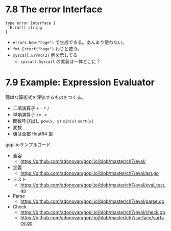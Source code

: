 # 7.8 The error Interface

```
type error Interface {
  Error() string
}
```

- `errors.New("hoge")` で生成できる。あんまり使わない。
- `fmt.Errorf("hoge")` わりと使う。
- `syscall.Errno(2)` 例を示してる
    - `syscall.Syscall` の実装は一体どこに？

# 7.9 Example: Expression Evaluator

簡単な算術式を評価するものをつくる。

- 二項演算子 `+` `-` `*` `/`
- 単項演算子 `+x` `-x`
- 関数呼び出し `pow(x, y)` `sin(x)` `sqrt(x)` 
- 変数
- 値は全部 float64 型

gopl.ioサンプルコード

- 全容
    - https://github.com/adonovan/gopl.io/blob/master/ch7/eval/
- 定義 
    - https://github.com/adonovan/gopl.io/blob/master/ch7/eval/ast.go
- テスト
    - https://github.com/adonovan/gopl.io/blob/master/ch7/eval/eval_test.go
- Parse
    - https://github.com/adonovan/gopl.io/blob/master/ch7/eval/parse.go
- Check
    - https://github.com/adonovan/gopl.io/blob/master/ch7/eval/check.go
    - https://github.com/adonovan/gopl.io/blob/master/ch7/surface/surface.go